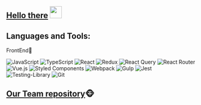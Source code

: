 <h2> 
  <a href="https://github.com/Korolkovart/" target="_blank">Hello there</a>
  <img src="https://github.com/blackcater/blackcater/raw/main/images/Hi.gif" height="32"/>
</h2>

<h2>Languages and Tools:</h2> 
<span>FrontEnd💫</span> 

![JavaScript](https://img.shields.io/badge/javascript-%23323330.svg?style=for-the-badge&logo=javascript&logoColor=%23F7DF1E)
![TypeScript](https://img.shields.io/badge/typescript-%23007ACC.svg?style=for-the-badge&logo=typescript&logoColor=white)
![React](https://img.shields.io/badge/react-%2320232a.svg?style=for-the-badge&logo=react&logoColor=%2361DAFB)
![Redux](https://img.shields.io/badge/redux-%23593d88.svg?style=for-the-badge&logo=redux&logoColor=white)
![React Query](https://img.shields.io/badge/-React%20Query-FF4154?style=for-the-badge&logo=react%20query&logoColor=white)
![React Router](https://img.shields.io/badge/React_Router-CA4245?style=for-the-badge&logo=react-router&logoColor=white)
![Vue.js](https://img.shields.io/badge/vuejs-%2335495e.svg?style=for-the-badge&logo=vuedotjs&logoColor=%234FC08D)
![Styled Components](https://img.shields.io/badge/styled--components-DB7093?style=for-the-badge&logo=styled-components&logoColor=white)
![Webpack](https://img.shields.io/badge/webpack-%238DD6F9.svg?style=for-the-badge&logo=webpack&logoColor=black)
![Gulp](https://img.shields.io/badge/GULP-%23CF4647.svg?style=for-the-badge&logo=gulp&logoColor=white)
![Jest](https://img.shields.io/badge/-jest-%23C21325?style=for-the-badge&logo=jest&logoColor=white)
![Testing-Library](https://img.shields.io/badge/-TestingLibrary-%23E33332?style=for-the-badge&logo=testing-library&logoColor=white)
![Git](https://img.shields.io/badge/git-%23F05033.svg?style=for-the-badge&logo=git&logoColor=white)

<h2>
  <a href="https://github.com/code-monkey-tech" target="_blank">Our Team repository</a>🐵
</h2>


<!--
<a href="https://github.com/Korolkovart">
  <img align="center" src="https://github-readme-stats.vercel.app/api?username=Korolkovart" alt="GitHub stats" />
</a>

<a href="https://github.com/Korolkovart">
  <img align="center"  src="https://github-readme-stats.vercel.app/api/top-langs/?username=Korolkovart&layout=compact" alt="Top Langs" />
</a>
-->
